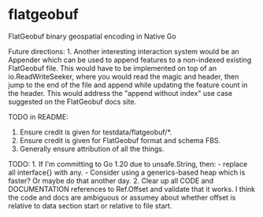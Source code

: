 # flatgeobuf
FlatGeobuf binary geospatial encoding in Native Go

Future directions:
    1. Another interesting interaction system would be an Appender which
       can be used to append features to a non-indexed existing FlatGeobuf
       file. This would have to be implemented on top of an io.ReadWriteSeeker,
       where you would read the magic and header, then jump to the end of the
       file and append while updating the feature count in the header.
       This would address the "append without index" use case suggested on the FlatGeobuf
       docs site.

TODO in README:
   1. Ensure credit is given for testdata/flatgeobuf/*.
   2. Ensure credit is given for FlatGeobuf format and schema FBS.
   3. Generally ensure attribution of all the things.

TODO:
    1. If I'm committing to Go 1.20 due to unsafe.String, then:
        - replace all interface{} with any.
        - Consider using a generics-based heap which is faster? Or maybe do that another day.
    2. Clear up all CODE and DOCUMENTATION references to Ref.Offset and
       validate that it works. I think the code and docs are ambiguous
       or assumey about whether offset is relative to data section start
       or relative to file start.
